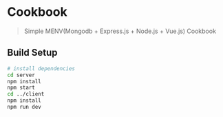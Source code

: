 # Cookbook

> Simple MENV(Mongodb + Express.js + Node.js + Vue.js) Cookbook

## Build Setup

``` bash
# install dependencies
cd server
npm install
npm start
cd ../client
npm install
npm run dev
